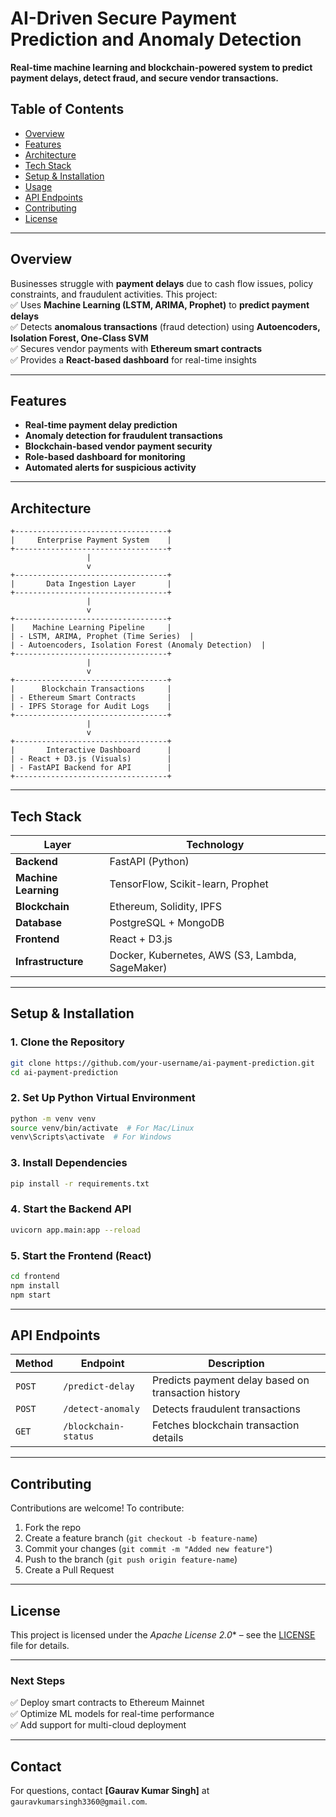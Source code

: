 # AI-Driven Secure Payment Prediction and Anomaly Detection  

**Real-time machine learning and blockchain-powered system to predict payment delays, detect fraud, and secure vendor transactions.**  

## Table of Contents  
- [Overview](#overview)  
- [Features](#features)  
- [Architecture](#architecture)  
- [Tech Stack](#tech-stack)  
- [Setup & Installation](#setup--installation)  
- [Usage](#usage)  
- [API Endpoints](#api-endpoints)  
- [Contributing](#contributing)  
- [License](#license)  

---

## Overview  
Businesses struggle with **payment delays** due to cash flow issues, policy constraints, and fraudulent activities. This project:  
✅ Uses **Machine Learning (LSTM, ARIMA, Prophet)** to **predict payment delays**  
✅ Detects **anomalous transactions** (fraud detection) using **Autoencoders, Isolation Forest, One-Class SVM**  
✅ Secures vendor payments with **Ethereum smart contracts**  
✅ Provides a **React-based dashboard** for real-time insights  

---

## Features  
- **Real-time payment delay prediction**  
- **Anomaly detection for fraudulent transactions**  
- **Blockchain-based vendor payment security**  
- **Role-based dashboard for monitoring**  
- **Automated alerts for suspicious activity**  

---

## Architecture  

```
+----------------------------------+
|     Enterprise Payment System    |
+----------------------------------+
                 |
                 v
+----------------------------------+
|       Data Ingestion Layer       |
+----------------------------------+
                 |
                 v
+----------------------------------+
|    Machine Learning Pipeline     |
| - LSTM, ARIMA, Prophet (Time Series)  |
| - Autoencoders, Isolation Forest (Anomaly Detection)  |
+----------------------------------+
                 |
                 v
+----------------------------------+
|      Blockchain Transactions     |
| - Ethereum Smart Contracts       |
| - IPFS Storage for Audit Logs    |
+----------------------------------+
                 |
                 v
+----------------------------------+
|       Interactive Dashboard      |
| - React + D3.js (Visuals)        |
| - FastAPI Backend for API        |
+----------------------------------+
```

---

## Tech Stack  

| Layer                 | Technology        |
|----------------------|----------------|
| **Backend**          | FastAPI (Python) |
| **Machine Learning** | TensorFlow, Scikit-learn, Prophet |
| **Blockchain**       | Ethereum, Solidity, IPFS |
| **Database**         | PostgreSQL + MongoDB |
| **Frontend**        | React + D3.js |
| **Infrastructure**   | Docker, Kubernetes, AWS (S3, Lambda, SageMaker) |

---

## Setup & Installation  

### 1. Clone the Repository  
```sh
git clone https://github.com/your-username/ai-payment-prediction.git  
cd ai-payment-prediction
```

### 2️. Set Up Python Virtual Environment  
```sh
python -m venv venv  
source venv/bin/activate  # For Mac/Linux  
venv\Scripts\activate  # For Windows  
```

### 3️. Install Dependencies  
```sh
pip install -r requirements.txt
```

### 4️. Start the Backend API  
```sh
uvicorn app.main:app --reload
```

### 5️. Start the Frontend (React)  
```sh
cd frontend  
npm install  
npm start  
```

---

## API Endpoints  

| Method | Endpoint | Description |
|--------|----------|-------------|
| `POST` | `/predict-delay` | Predicts payment delay based on transaction history |
| `POST` | `/detect-anomaly` | Detects fraudulent transactions |
| `GET`  | `/blockchain-status` | Fetches blockchain transaction details |

---

## Contributing  
Contributions are welcome! To contribute:  
1. Fork the repo  
2. Create a feature branch (`git checkout -b feature-name`)  
3. Commit your changes (`git commit -m "Added new feature"`)  
4. Push to the branch (`git push origin feature-name`)  
5. Create a Pull Request  

---

## License  
This project is licensed under the *Apache License 2.0** – see the [LICENSE](https://github.com/gauravksingh-16/vendor-payment-analytics/blob/main/LICENSE) file for details.  

---

### Next Steps  
✅ Deploy smart contracts to Ethereum Mainnet  
✅ Optimize ML models for real-time performance  
✅ Add support for multi-cloud deployment  

---

## Contact  
For questions, contact **[Gaurav Kumar Singh]** at `gauravkumarsingh3360@gmail.com`.  
